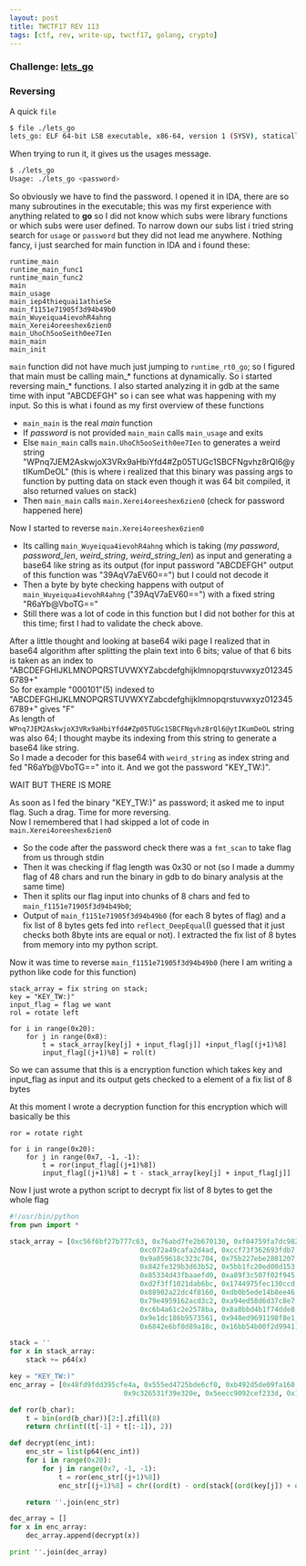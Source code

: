 ```yaml
---
layout: post
title: TWCTF17 REV 113
tags: [ctf, rev, write-up, twctf17, golang, crypto]
---
```


### Challenge: [lets_go](../ctfs/twctf17/rev/lets_go/lets_go)

### Reversing
A quick `file`
```bash
$ file ./lets_go
lets_go: ELF 64-bit LSB executable, x86-64, version 1 (SYSV), statically linked, not stripped
```
When trying to run it, it gives us the usages message.  
```bash
$ ./lets_go
Usage: ./lets_go <password>
```
So obviously we have to find the password. I opened it in IDA, there are so many subroutines in the executable; this was my first experience with anything related to **go** so I did not know which subs were library functions or which subs were user defined. To narrow down our subs list i tried string search for `usage` or `password` but they did not lead me anywhere. Nothing fancy, i just searched for main function in IDA and i found these:  
```
runtime_main               
runtime_main_func1         
runtime_main_func2         
main                       
main_usage                 
main_iep4thiequai1athieSe  
main_f1151e71905f3d94b49b0
main_Wuyeiqua4ievohR4ahng  
main_Xerei4oreeshex6zien0  
main_UhoCh5ooSeith0ee7Ien  
main_main                  
main_init                  
```
`main` function did not have much just jumping to `runtime_rt0_go`; so I figured that main must be calling main_* functions at dynamically. So i started reversing main_* functions. I also started analyzing it in gdb at the same time with input "ABCDEFGH" so i can see what was happening with my input. So this is what i found as my first overview of these functions  

- `main_main` is the real *main* function  
- If *password* is not provided `main_main` calls `main_usage` and exits  
- Else `main_main` calls `main.UhoCh5ooSeith0ee7Ien` to generates a weird string "WPnq7JEM2AskwjoX3VRx9aHbiYfd4#Zp05TUGc1SBCFNgvhz8rQl6@ytIKumDeOL" (this is where i realized that this binary was passing args to function by putting data on stack even though it was 64 bit compiled, it also returned values on stack)  
- Then `main_main` calls `main.Xerei4oreeshex6zien0` (check for password happened here)  

Now I started to reverse `main.Xerei4oreeshex6zien0`  

- Its calling `main_Wuyeiqua4ievohR4ahng` which is taking (*my password*, *password_len*, *weird_string*, *weird_string_len*) as input and generating a base64 like string as its output (for input password "ABCDEFGH" output of this function was "39AqV7aEV60==") but I could not decode it  
- Then a byte by byte checking happens with output of `main_Wuyeiqua4ievohR4ahng` ("39AqV7aEV60==") with a fixed string "R6aYb@VboTG=="  
- Still there was a lot of code in this function but I did not bother for this at this time; first I had to validate the check above.  

After a little thought and looking at base64 wiki page I realized that in base64 algorithm after splitting the plain text into 6 bits; value of that 6 bits is taken as an index to "ABCDEFGHIJKLMNOPQRSTUVWXYZabcdefghijklmnopqrstuvwxyz0123456789+"  
So for example "000101"(5) indexed to "ABCDEFGHIJKLMNOPQRSTUVWXYZabcdefghijklmnopqrstuvwxyz0123456789+" gives "F"  
As length of `WPnq7JEM2AskwjoX3VRx9aHbiYfd4#Zp05TUGc1SBCFNgvhz8rQl6@ytIKumDeOL` string was also 64; I thought maybe its indexing from this string to generate a base64 like string.  
So I made a decoder for this base64 with `weird_string` as index string and fed "R6aYb@VboTG==" into it. And we got the password "KEY_TW:)".  

WAIT BUT THERE IS MORE  

As soon as I fed the binary "KEY_TW:)" as password; it asked me to input flag. Such a drag. Time for more reversing.  
Now I remembered that I had skipped a lot of code in `main.Xerei4oreeshex6zien0`  
- So the code after the password check there was a `fmt_scan` to take flag from us through stdin  
- Then it was checking if flag length was 0x30 or not (so I made a dummy flag of 48 chars and run the binary in gdb to do binary analysis at the same time)  
- Then it splits our flag input into chunks of 8 chars and fed to `main_f1151e71905f3d94b49b0`;  
- Output of `main_f1151e71905f3d94b49b0` (for each 8 bytes of flag) and a fix list of 8 bytes gets fed into `reflect_DeepEqual`(I guessed that it just checks both 8byte ints are equal or not). I extracted the fix list of 8 bytes from memory into my python script.  

Now it was time to reverse `main_f1151e71905f3d94b49b0` (here I am writing a python like code for this function)  
```
stack_array = fix string on stack;
key = "KEY_TW:)"
input_flag = flag we want
rol = rotate left

for i in range(0x20):
	for j in range(0x8):
		t = stack_array[key[j] + input_flag[j]] +input_flag[(j+1)%8]
		input_flag[(j+1)%8] = rol(t)
```
So we can assume that this is a encryption function which takes key and input_flag as input and its output gets checked to a element of a fix list of 8 bytes  

At this moment I wrote a decryption function for this encryption which will basically be this  
```
ror = rotate right

for i in range(0x20):
	for j in range(0x7, -1, -1):
		t = ror(input_flag[(j+1)%8])
		input_flag[(j+1)%8] = t - stack_array[key[j] + input_flag[j]]
```
Now I just wrote a python script to decrypt fix list of 8 bytes to get the whole flag  
```python
#!/usr/bin/python
from pwn import *

stack_array = [0xc56f6bf27b777c63, 0x76abd7fe2b670130, 0xf04759fa7dc982ca,
								0xc072a49cafa2d4ad, 0xccf73f362693fdb7, 0x1531d871f1e5a534,
								0x9a059618c323c704, 0x75b227ebe2801207, 0xa05a6e1b1a2c8309,
								0x842fe329b3d63b52, 0x5bb1fc20ed00d153, 0xcf584c4a39becb6a,
								0x85334d43fbaaefd0, 0xa89f3c507f02f945, 0xf5389d928f40a351,
								0xd2f3ff1021dab6bc, 0x1744975fec130ccd, 0x73195d643d7ea7c4,
								0x88902a22dc4f8160, 0xdb0b5ede14b8ee46, 0x5c2406490a3a32e0,
								0x79e4959162acd3c2, 0xa94ed58d6d37c8e7, 0x8ae7a65eaf4566c,
								0xc6b4a61c2e2578ba, 0x8a8bbd4b1f74dde8, 0xef6034866b53e70,
								0x9e1dc186b9573561, 0x948ed9691198f8e1, 0xdf2855cee9871e9b,
								0x6842e6bf0d89a18c, 0x16bb54b00f2d9941]

stack = ''
for x in stack_array:
    stack += p64(x)

key = "KEY_TW:)"
enc_array = [0x48fd9fdd395cfe4a, 0x555ed4725bde6cf0, 0xb492d5de09fa160,
							0x9c326531f39e320e, 0x5eecc9092cef233d, 0x10b4e73f5fd73945]

def ror(b_char):
    t = bin(ord(b_char))[2:].zfill(8)
    return chr(int((t[-1] + t[:-1]), 2))

def decrypt(enc_int):
    enc_str = list(p64(enc_int))
    for i in range(0x20):
        for j in range(0x7, -1, -1):
            t = ror(enc_str[(j+1)%8])
            enc_str[(j+1)%8] = chr((ord(t) - ord(stack[(ord(key[j]) + ord(enc_str[j]))&0xff]))&0xff)

    return ''.join(enc_str)

dec_array = []
for x in enc_array:
    dec_array.append(decrypt(x))

print ''.join(dec_array)
```
